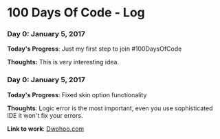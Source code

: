 # 100 Days Of Code - Log

### Day 0: January 5, 2017

**Today's Progress**: Just my first step to join #100DaysOfCode

**Thoughts:** This is very interesting idea.

### Day 0: January 5, 2017

**Today's Progress**: Fixed skin option functionality

**Thoughts**: Logic error is the most important, even you use sophisticated IDE it won't fix your errors.

**Link to work**: [Dwohoo.com](https://dwohoo.com)